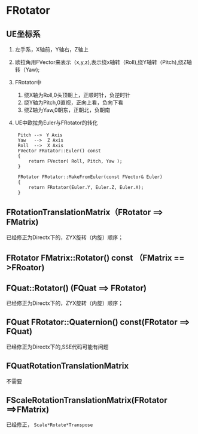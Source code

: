 # FRotator
## UE坐标系
1. 左手系，X轴前，Y轴右，Z轴上
2. 欧拉角用FVector来表示（x,y,z),表示绕x轴转（Roll),绕Y轴转（Pitch),绕Z轴转（Yaw); 
3. FRotator中
	1. 绕X轴为Roll,0头顶朝上，正顺时针，负逆时针
	2. 绕Y轴为Pitch,0直视，正向上看，负向下看
	3. 绕Z轴为Yaw,0朝东，正朝北，负朝南
4. UE中欧拉角Euler与FRotator的转化

		Pitch -->　Y Axis
		Yaw   -->  Z Axis
		Roll  -->  X Axis
		FVector FRotator::Euler() const
		{
			return FVector( Roll, Pitch, Yaw );
		}

		FRotator FRotator::MakeFromEuler(const FVector& Euler)
		{
			return FRotator(Euler.Y, Euler.Z, Euler.X);
		}

## FRotationTranslationMatrix（FRotator ==> FMatrix) 
已经修正为Directx下的，ZYX旋转（内旋）顺序；

## FRotator FMatrix::Rotator() const （FMatrix == >FRoator)

## FQuat::Rotator() (FQuat ==> FRotator)
已经修正为Directx下的，ZYX旋转（内旋）顺序；

## FQuat FRotator::Quaternion() const(FRotator ==> FQuat)
已经修正为Directx下的,SSE代码可能有问题

## FQuatRotationTranslationMatrix
不需要

## FScaleRotationTranslationMatrix(FRotator ==>FMatrix)
已经修正， `Scale*Rotate*Transpose`


